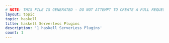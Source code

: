 ```yaml
---
# NOTE: THIS FILE IS GENERATED - DO NOT ATTEMPT TO CREATE A PULL REQUEST TO UPDATE THE DATA. 
layout: topic
topic: haskell
title: haskell Serverless Plugins
description: '1 haskell ServerLess Plugins'
count: 1
---
```

